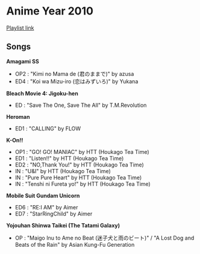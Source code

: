 # Anime Year 2010

[Playlist link](https://open.spotify.com/user/fz230568w0ccmom2dg3zvxq1h/playlist/3lWKoqSb4yyj6xYeDoyAUn?si=PQxVvgDDTKazaWyLArcmxQ)

## Songs

**Amagami SS**
* OP2 : "Kimi no Mama de (君のままで)" by azusa
* ED4 : "Koi wa Mizu-iro (恋はみずいろ)" by Yukana

**Bleach Movie 4: Jigoku-hen**
* ED : "Save The One, Save The All" by T.M.Revolution

**Heroman**
* ED1 : "CALLING" by FLOW

**K-On!!**
* OP1 : "GO! GO! MANIAC" by HTT (Houkago Tea Time)
* ED1 : "Listen!!" by HTT (Houkago Tea Time)
* ED2 : "NO,Thank You!" by HTT (Houkago Tea Time)
* IN : "U&I" by HTT (Houkago Tea Time)
* IN : "Pure Pure Heart" by HTT (Houkago Tea Time)
* IN : "Tenshi ni Fureta yo!" by HTT (Houkago Tea Time)

**Mobile Suit Gundam Unicorn**
* ED6 : "RE:I AM" by Aimer
* ED7 : "StarRingChild" by Aimer 

**Yojouhan Shinwa Taikei (The Tatami Galaxy)**
* OP : "Maigo Inu to Ame no Beat (迷子犬と雨のビート)" / "A Lost Dog and Beats of the Rain" by Asian Kung-Fu Generation